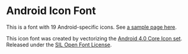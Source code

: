 # Android Icon Font

This is a font with 19 Android-specific icons. See [a sample page
here](http://kbsriram.github.com/android-icon-font/).

This icon font was created by vectorizing the [Android 4.0 Core Icon
set](http://developer.android.com/design/downloads/index.html). Released
under the [SIL Open Font License](http://scripts.sil.org/OFL_web).

